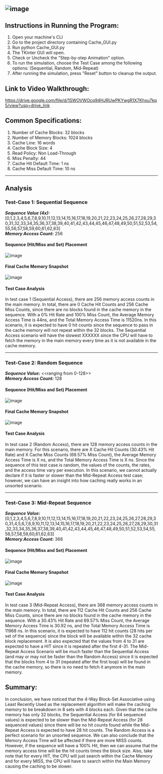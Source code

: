 ![image](https://github.com/charlsantiago/CSC512_4BSA_LRU/assets/77201252/f3e02ac3-3acb-42a3-acf2-e69a967c6b50)
----
## Instructions in Running the Program:
1. Open your machine's CLI
2. Go to the project directory containing Cache_GUI.py
3. Run python Cache_GUI.py
4. The TKinter GUI will open.
5. Check or Uncheck the "Step-by-step Animation" option.
6. To run the simulation, choose the Test Case among the following options: (Sequential, Random, Mid-Repeat)
7. After running the simulation, press "Reset" button to cleanup the output.


## Link to Video Walkthrough:
https://drive.google.com/file/d/1SWOVWOcq94HJRUwPKYwgR1X7Khxu7kp5/view?usp=drive_link


## Common Specifications:
1. Number of Cache Blocks: 32 blocks
2. Number of Memory Blocks: 1024 blocks
3. Cache Line: 16 words
4. Cache Block Size: 4
5. Read Policy: Non Load-Through
6. Miss Penalty: 44
7. Cache Hit Default Time: 1 ns
8. Cache Miss Default Time: 10 ns

----
## Analysis
### **Test-Case 1: Sequential Sequence**
***Sequence Value (4x):*** [0,1,2,3,4,5,6,7,8,9,10,11,12,13,14,15,16,17,18,19,20,21,22,23,24,25,26,27,28,29,30,31,32,33,34,35,36,37,38,39,40,41,42,43,44,45,46,47,48,49,50,51,52,53,54,55,56,57,58,59,60,61,62,63]<br>
***Memory Access Count:*** 256

#### Sequence (Hit/Miss and Set) Placement
![image](https://github.com/charlsantiago/CSC512_4BSA_LRU/assets/77201252/6d4f2a5e-d6f4-49ae-8d3b-4309bc510cb6)

#### Final Cache Memory Snapshot
![image](https://github.com/charlsantiago/CSC512_4BSA_LRU/assets/77201252/b5089bf6-30bf-4b73-b64f-b9fbf7e42a40)

#### Test Case Analysis
<p> In test case 1 (Sequential Access), there are 256 memory access counts in the main memory. In total, there are 0 Cache Hit Counts and 256 Cache Miss Counts, since there are no blocks found in the cache memory in the sequence. With a 0% Hit Rate and 100% Miss Count, the Average Memory Access Time is 44ns, and the Total Memory Access Time is 11520ns. In this scenario, it is expected to have 0 hit counts since the sequence to pass in the cache memory will not repeat within the 32 blocks. The Sequential Access scenario will have the slowest XXXXXX since the CPU will have to fetch the memory in the main memory every time as it is not available in the cache memory.


----
### **Test-Case 2: Random Sequence**
***Sequence Value:*** <<ranging from 0-128>><br>
***Memory Access Count:*** 128

#### Sequence (Hit/Miss and Set) Placement
![image](https://github.com/charlsantiago/CSC512_4BSA_LRU/assets/77201252/4e925eeb-069f-441c-a0fc-cc1cd159ba22)

#### Final Cache Memory Snapshot
![image](https://github.com/charlsantiago/CSC512_4BSA_LRU/assets/77201252/23b42f50-84cb-41a0-b364-16537e20034c)

#### Test Case Analysis
<p> In test case 2 (Random Access), there are 128 memory access counts in the main memory. For this scenario, there are X Cache Hit Counts (30.43% Hit Rate) and X Cache Miss Counts (69.57% Miss Count), the Average Memory Access Time is X ns, and the Total Memory Access Time is X ns. Since the sequence of this test case is random, the values of the counts, the rates, and the access time vary per execution. In this scenario, we cannot actually declare if it is faster or slower than the Mid-Repeat Access test case; however, we can have an insight into how caching really works in an unsorted scenario.


----
### **Test-Case 3: Mid-Repeat Sequence**
***Sequence Value:*** [0,1,2,3,4,5,6,7,8,9,10,11,12,13,14,15,16,17,18,19,20,21,22,23,24,25,26,27,28,29,30,31,4,5,6,7,8,9,10,11,12,13,14,15,16,17,18,19,20,21,22,23,24,25,26,27,28,29,30,31,32,33,34,35,36,37,38,39,40,41,42,43,44,45,46,47,48,49,50,51,52,53,54,55,56,57,58,59,60,61,62,63]<br>
***Memory Access Count:*** 368

#### Sequence (Hit/Miss and Set) Placement
![image](https://github.com/charlsantiago/CSC512_4BSA_LRU/assets/77201252/f16dc9d3-a274-4b93-b46f-87aefbdd7a4e)

#### Final Cache Memory Snapshot
![image](https://github.com/charlsantiago/CSC512_4BSA_LRU/assets/77201252/77dcbd4a-6bfc-43ec-8138-63dc89eec2c9)

#### Test Case Analysis
<p> In test case 3 (Mid-Repeat Access), there are 368 memory access counts in the main memory. In total, there are 112 Cache Hit Counts and 256 Cache Miss Counts, since there are no blocks found in the cache memory in the sequence. With a 30.43% Hit Rate and 69.57% Miss Count, the Average Memory Access Time is 30.92 ns, and the Total Memory Access Time is 11968 ns. In this scenario, it is expected to have 112 hit counts (28 hits per set of the sequence) since the block will be available within the 32 cache block replacement. It is also expected that the values from 4 to 31 are expected to have a HIT since it is repeated after the first 4-31. The Mid-Repeat Access Scenario will be much faster than the Sequential Access (and may or may not be faster than the Random Access) since it is expected that the blocks from 4 to 31 (repeated after the first loop) will be found in the cache memory, so there is no need to fetch it anymore in the main memory.


## Summary:
In conclusion, we have noticed that the 4-Way Block-Set Associative using Least Recently Used as the replacement algorithm will make the caching memory to be breakdown in 8 sets with 4 blocks each. Given that the cache memory has only 32 blocks, the Sequential Access (for 64 sequenced values) is expected to be slower than the Mid-Repeat Access (for 28 sequenced values) since there will be no hit counts found while the Mid-Repeat Access is expected to have 28 hit counts. The Random Access is a perfect scenario for an unsorted sequence. We can also conclude that the Memory Access Time will be affected if there are more MISS counts. However, if the sequence will have a 100% Hit, then we can assume that the memory access time will be the hit counts times the block size. Also, take note that for every HIT, the CPU will just search within the Cache Memory and for every MISS, the CPU will have to search within the Main Memory causing the caching to be slower.


